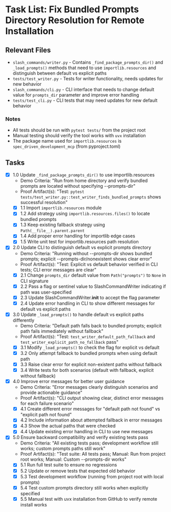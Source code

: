 # Task List: Fix Bundled Prompts Directory Resolution for Remote Installation

## Relevant Files

- `slash_commands/writer.py` - Contains `_find_package_prompts_dir()` and `_load_prompts()` methods that need to use `importlib.resources` and distinguish between default vs explicit paths
- `tests/test_writer.py` - Tests for writer functionality, needs updates for new behavior
- `slash_commands/cli.py` - CLI interface that needs to change default value for `prompts_dir` parameter and improve error handling
- `tests/test_cli.py` - CLI tests that may need updates for new default behavior

### Notes

- All tests should be run with `pytest tests/` from the project root
- Manual testing should verify the tool works with `uvx` installation
- The package name used for `importlib.resources` is `spec_driven_development_mcp` (from pyproject.toml)

## Tasks

- [x] 1.0 Update `_find_package_prompts_dir()` to use importlib.resources
  - Demo Criteria: "Run from home directory and verify bundled prompts are located without specifying --prompts-dir"
  - Proof Artifact(s): "Test: `pytest tests/test_writer.py::test_writer_finds_bundled_prompts` shows successful resolution"
  - [x] 1.1 Import `importlib.resources` module
  - [x] 1.2 Add strategy using `importlib.resources.files()` to locate bundled prompts
  - [x] 1.3 Keep existing fallback strategy using `Path(__file__).parent.parent`
  - [x] 1.4 Add proper error handling for importlib edge cases
  - [x] 1.5 Write unit test for importlib.resources path resolution

- [x] 2.0 Update CLI to distinguish default vs explicit prompts directory
  - Demo Criteria: "Running without --prompts-dir shows bundled prompts; explicit --prompts-dir/nonexistent shows clear error"
  - Proof Artifact(s): "Test: Explicit vs default behavior verified in CLI tests; CLI error messages are clear"
  - [x] 2.1 Change `prompts_dir` default value from `Path("prompts")` to `None` in CLI signature
  - [x] 2.2 Pass a flag or sentinel value to SlashCommandWriter indicating if path was user-specified
  - [x] 2.3 Update SlashCommandWriter.__init__ to accept the flag parameter
  - [x] 2.4 Update error handling in CLI to show different messages for default vs explicit paths

- [x] 3.0 Update `_load_prompts()` to handle default vs explicit paths differently
  - Demo Criteria: "Default path falls back to bundled prompts; explicit path fails immediately without fallback"
  - Proof Artifact(s): "Test: `test_writer_default_path_fallback` and `test_writer_explicit_path_no_fallback` pass"
  - [x] 3.1 Modify `_load_prompts()` to check the flag for explicit vs default
  - [x] 3.2 Only attempt fallback to bundled prompts when using default path
  - [x] 3.3 Raise clear error for explicit non-existent paths without fallback
  - [x] 3.4 Write tests for both scenarios (default with fallback, explicit without fallback)

- [x] 4.0 Improve error messages for better user guidance
  - Demo Criteria: "Error messages clearly distinguish scenarios and provide actionable guidance"
  - Proof Artifact(s): "CLI output showing clear, distinct error messages for each failure scenario"
  - [x] 4.1 Create different error messages for "default path not found" vs "explicit path not found"
  - [x] 4.2 Include information about attempted fallback in error messages
  - [x] 4.3 Show the actual paths that were checked
  - [x] 4.4 Update existing error handling in CLI to use new messages

- [x] 5.0 Ensure backward compatibility and verify existing tests pass
  - Demo Criteria: "All existing tests pass; development workflow still works; custom prompts paths still work"
  - Proof Artifact(s): "Test suite: All tests pass; Manual: Run from project root works; Manual: Custom --prompts-dir works"
  - [x] 5.1 Run full test suite to ensure no regressions
  - [x] 5.2 Update or remove tests that expected old behavior
  - [x] 5.3 Test development workflow (running from project root with local prompts)
  - [x] 5.4 Test custom prompts directory still works when explicitly specified
  - [x] 5.5 Manual test with uvx installation from GitHub to verify remote install works
